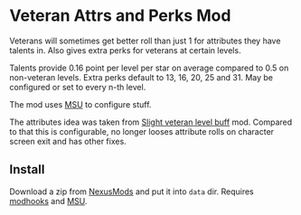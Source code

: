 # Veteran Attrs and Perks Mod

Veterans will sometimes get better roll than just 1 for attributes they have talents in. Also gives extra perks for veterans at certain levels.

Talents provide 0.16 point per level per star on average compared to 0.5 on non-veteran levels.
Extra perks default to 13, 16, 20, 25 and 31. May be configured or set to every n-th level.

The mod uses [MSU][] to configure stuff.

The attributes idea was taken from [Slight veteran level buff][slightvb] mod. Compared to that this is configurable, no longer looses attribute rolls on character screen exit and has other fixes.


## Install

Download a zip from [NexusMods][] and put it into `data` dir. Requires [modhooks][] and [MSU][].


[NexusMods]: https://www.nexusmods.com/battlebrothers/mods/331
[modhooks]: https://www.nexusmods.com/battlebrothers/mods/42
[MSU]: https://www.nexusmods.com/battlebrothers/mods/479
[slightvb]: https://www.nexusmods.com/battlebrothers/mods/112
